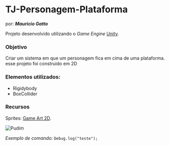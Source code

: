 # TJ-Personagem-Plataforma

por: ***Mauricio Gatto***

Projeto desenvolvido utilizando o *Game Engine* [Unity](https://unity.com/pt).

### Objetivo 
Criar um sistema em que um personagem fica em cima de uma plataforma. esse projeto foi construido em 2D

### Elementos utilizados:
- Rigidybody
- BoxCollider

### Recursos
Sprites: [Game Art 2D](https://www.gameart2d.com/).

![Pudim](https://www.pudim.com.br/pudim.jpg)

*Exemplo de comando:*
```Debug.log("teste");```
